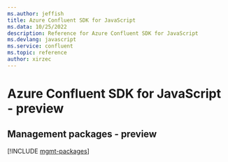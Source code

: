 ```yaml
---
ms.author: jeffish
title: Azure Confluent SDK for JavaScript
ms.data: 10/25/2022
description: Reference for Azure Confluent SDK for JavaScript
ms.devlang: javascript
ms.service: confluent
ms.topic: reference
author: xirzec
---
```

# Azure Confluent SDK for JavaScript - preview

## Management packages - preview
[!INCLUDE [mgmt-packages](confluent-mgmt-index.md)]